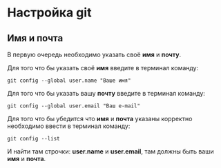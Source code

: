 # Настройка git

## Имя и почта

В первую очередь необходимо указать своё **имя** и **почту**.

Для того что бы указать своё **имя** введите в терминал команду:

```
git config --global user.name "Ваше имя"
```

Для того что бы указать вашу **почту** введите в терминал команду:

```
git config --global user.email "Ваш e-mail"
```

Для того что бы убедится что **имя** и **почта** указаны корректно необходимо ввести в терминал команду:

```
git config --list
```

И найти там строчки: **user.name** и **user.email**, там должны быть ваши **имя** и **почта**.
